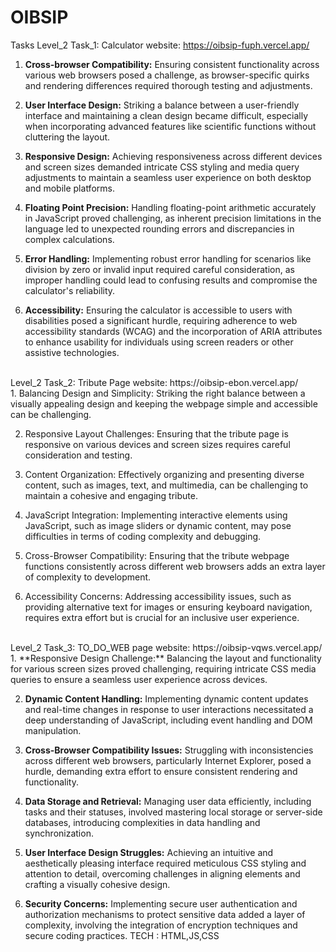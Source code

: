 # OIBSIP
Tasks
Level_2 Task_1: Calculator
website:  https://oibsip-fuph.vercel.app/
<br>
1. **Cross-browser Compatibility:** Ensuring consistent functionality across various web browsers posed a challenge, as browser-specific quirks and rendering differences required thorough testing and adjustments.

2. **User Interface Design:** Striking a balance between a user-friendly interface and maintaining a clean design became difficult, especially when incorporating advanced features like scientific functions without cluttering the layout.

3. **Responsive Design:** Achieving responsiveness across different devices and screen sizes demanded intricate CSS styling and media query adjustments to maintain a seamless user experience on both desktop and mobile platforms.

4. **Floating Point Precision:** Handling floating-point arithmetic accurately in JavaScript proved challenging, as inherent precision limitations in the language led to unexpected rounding errors and discrepancies in complex calculations.

5. **Error Handling:** Implementing robust error handling for scenarios like division by zero or invalid input required careful consideration, as improper handling could lead to confusing results and compromise the calculator's reliability.

6. **Accessibility:** Ensuring the calculator is accessible to users with disabilities posed a significant hurdle, requiring adherence to web accessibility standards (WCAG) and the incorporation of ARIA attributes to enhance usability for individuals using screen readers or other assistive technologies.
<br>
Level_2 Task_2: Tribute Page 
website:  https://oibsip-ebon.vercel.app/
<br>
1. Balancing Design and Simplicity: Striking the right balance between a visually appealing design and keeping the webpage simple and accessible can be challenging.

2. Responsive Layout Challenges: Ensuring that the tribute page is responsive on various devices and screen sizes requires careful consideration and testing.

3. Content Organization: Effectively organizing and presenting diverse content, such as images, text, and multimedia, can be challenging to maintain a cohesive and engaging tribute.

4. JavaScript Integration: Implementing interactive elements using JavaScript, such as image sliders or dynamic content, may pose difficulties in terms of coding complexity and debugging.

5. Cross-Browser Compatibility: Ensuring that the tribute webpage functions consistently across different web browsers adds an extra layer of complexity to development.

6. Accessibility Concerns: Addressing accessibility issues, such as providing alternative text for images or ensuring keyboard navigation, requires extra effort but is crucial for an inclusive user experience.
<br>
Level_2 Task_3: TO_DO_WEB page
website:  https://oibsip-vqws.vercel.app/
<br>
1. **Responsive Design Challenge:** Balancing the layout and functionality for various screen sizes proved challenging, requiring intricate CSS media queries to ensure a seamless user experience across devices.

2. **Dynamic Content Handling:** Implementing dynamic content updates and real-time changes in response to user interactions necessitated a deep understanding of JavaScript, including event handling and DOM manipulation.

3. **Cross-Browser Compatibility Issues:** Struggling with inconsistencies across different web browsers, particularly Internet Explorer, posed a hurdle, demanding extra effort to ensure consistent rendering and functionality.

4. **Data Storage and Retrieval:** Managing user data efficiently, including tasks and their statuses, involved mastering local storage or server-side databases, introducing complexities in data handling and synchronization.

5. **User Interface Design Struggles:** Achieving an intuitive and aesthetically pleasing interface required meticulous CSS styling and attention to detail, overcoming challenges in aligning elements and crafting a visually cohesive design.

6. **Security Concerns:** Implementing secure user authentication and authorization mechanisms to protect sensitive data added a layer of complexity, involving the integration of encryption techniques and secure coding practices.
TECH : HTML,JS,CSS
